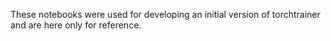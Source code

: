 These notebooks were used for developing an initial version of torchtrainer and are here only for reference.